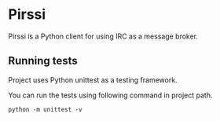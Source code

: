 # Pirssi

Pirssi is a Python client for using IRC as a message broker.


## Running tests

Project uses Python unittest as a testing framework.

You can run the tests using following command in project path.
```
python -m unittest -v
```
